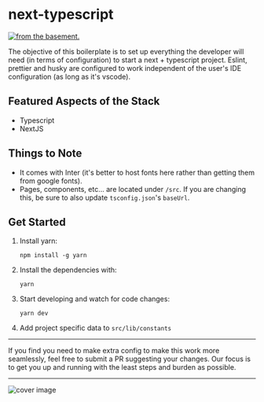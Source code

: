 # next-typescript

[![from the basement.](https://basement.studio/gh-badge.svg)](https://basement.studio)

The objective of this boilerplate is to set up everything the developer will need (in terms of configuration) to start a next + typescript project. Eslint, prettier and husky are configured to work independent of the user's IDE configuration (as long as it's vscode).

## Featured Aspects of the Stack

- Typescript
- NextJS

## Things to Note

- It comes with Inter (it's better to host fonts here rather than getting them from google fonts).
- Pages, components, etc... are located under `/src`. If you are changing this, be sure to also update `tsconfig.json`'s `baseUrl`.

## Get Started

1. Install yarn:

   ```
   npm install -g yarn
   ```

2. Install the dependencies with:

   ```
   yarn
   ```

3. Start developing and watch for code changes:

   ```
   yarn dev
   ```

4. Add project specific data to `src/lib/constants`

---

If you find you need to make extra config to make this work more seamlessly, feel free to submit a PR suggesting your changes. Our focus is to get you up and running with the least steps and burden as possible.

---

![cover image](https://github.com/basementstudio/next-typescript/raw/master/public/og.png 'We Make Cool Sh*t That Performs')
